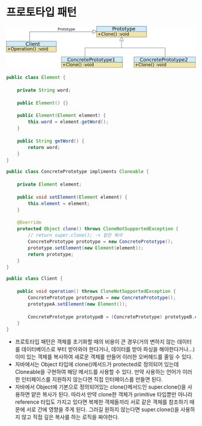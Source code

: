 # 프로토타입 패턴
<img src="img/../../img/prototype-pattern.png">

```java
public class Element {
    
    private String word;

    public Element() {}

    public Element(Element element) {
        this.word = element.getWord();
    }

    public String getWord() {
        return word;
    }
}
```
```java
public class ConcretePrototype impliments Cloneable {

    private Element element;

    public void setElement(Element element) {
        this.element = element;
    }

    @Override
    protected Object clone() throws CloneNotSupportedException {
        // return super.clone(); -> 얕은 복사
        ConcretePrototype prototype = new ConcretePrototype();
        prototype.setElement(new Element(element));
        return prototype;
    }
}
```
```java
public class Client {

    public void operation() throws CloneNotSupportedException {
        ConcretePrototype prototypeA = new ConcretePrototype();
        prototypeA.setElement(new Element());

        ConcretePrototype prototypeB = (ConcretePrototype) prototypeB.clone()
    }
}
```
* 프로토타입 패턴은 객체를 초기화할 때의 비용이 큰 경우(거의 변하지 않는 데이터를 데이터베이스로 부터 받아와야 한다거나, 데이터를 받아 파싱을 해야한다거나...) 이미 있는 객체를 복사하여 새로운 객체를 만들어 이러한 오버헤드를 줄일 수 있다.
* 자바에서는 Object 타입에 clone()메서드가 protected로 정의되어 있는데 Cloneable을 구현하여 해당 메서드를 사용할 수 있다. 만약 사용하는 언어가 이러한 인터페이스를 지원하지 않는다면 직접 인터페이스를 만들면 된다.
* 자바에서 Object에 기본으로 정의되어있는 clone()메서드인 super.clone()을 사용하면 얕은 복사가 된다. 따라서 만약 clone한 객체가 primitive 타입뿐만 아니라 reference 타입도 가지고 있다면 복제한 객체들끼리 서로 같은 객체를 참조하기 때문에 서로 간에 영향을 주게 된다. 그러길 원하지 않는다면 super.clone()을 사용하지 않고 직접 깊은 복사를 하는 로직을 짜야한다.